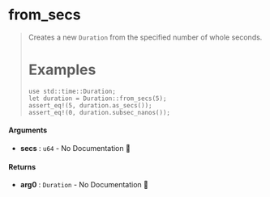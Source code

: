 # from\_secs

>  Creates a new `Duration` from the specified number of whole seconds.
>  # Examples
>  ```
>  use std::time::Duration;
>  let duration = Duration::from_secs(5);
>  assert_eq!(5, duration.as_secs());
>  assert_eq!(0, duration.subsec_nanos());
>  ```

#### Arguments

- **secs** : `u64` \- No Documentation 🚧

#### Returns

- **arg0** : `Duration` \- No Documentation 🚧